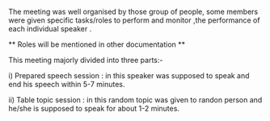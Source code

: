 The meeting was well organised by those group of people, some members were given specific tasks/roles to perform and monitor ,the performance of each individual speaker .

** Roles will be mentioned in other documentation **

This meeting majorly divided into three parts:-

i) Prepared speech session : in this speaker was supposed to speak and end his speech within 5-7 minutes.

ii) Table topic session : in this random topic was given to randon person and he/she is supposed to speak for about 1-2 minutes.

